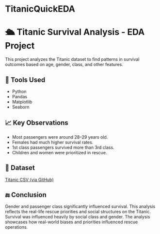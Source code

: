 # TitanicQuickEDA

# 🛳 Titanic Survival Analysis - EDA Project

This project analyzes the Titanic dataset to find patterns in survival outcomes based on age, gender, class, and other features.

## 📌 Tools Used
- Python
- Pandas
- Matplotlib
- Seaborn

## 📈 Key Observations
- Most passengers were around 28–29 years old.
- Females had much higher survival rates.
- 1st class passengers survived more than 3rd class.
- Children and women were prioritized in rescue.

## 📂 Dataset
[Titanic CSV (via GitHub)](https://raw.githubusercontent.com/datasciencedojo/datasets/master/titanic.csv)

## 🔚 Conclusion
Gender and passenger class significantly influenced survival.
This analysis reflects the real-life rescue priorities and social structures on the Titanic.
Survival was influenced heavily by social class and gender. The analysis showcases how real-world biases and priorities influenced rescue operations.
